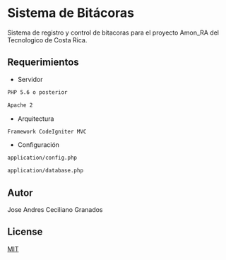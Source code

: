 # Sistema de Bitácoras

Sistema de registro y control de bitacoras para el proyecto Amon_RA del Tecnologico de Costa Rica.

## Requerimientos

- Servidor

```bash
PHP 5.6 o posterior
```
```bash
Apache 2
```

- Arquitectura 

```bash
Framework CodeIgniter MVC
```
- Configuración
```bash
application/config.php 
```
```bash
application/database.php 
```

## Autor
Jose Andres Ceciliano Granados

## License
[MIT](https://choosealicense.com/licenses/mit/)
